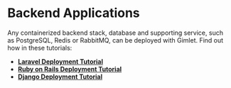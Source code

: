 # Backend Applications

Any containerized backend stack, database and supporting service, such as PostgreSQL, Redis or RabbitMQ, can be deployed with Gimlet. Find out how in these tutorials:

- **[Laravel Deployment Tutorial](/docs/tutorials/backend/laravel-deployment-tutorial)**
- **[Ruby on Rails Deployment Tutorial](/docs/tutorials/backend/ruby-on-rails-deployment-tutorial)**
- **[Django Deployment Tutorial](/docs/tutorials/backend/django-deployment-tutorial)**
